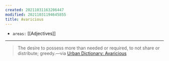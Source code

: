```yaml
---
created: 20211031163206447
modified: 20211031194645855
title: Avaricious
---
```


- `areas:` [[Adjectives]]

---

> The desire to possess more than needed or required, to not share or distribute; greedy.—via [Urban Dictionary: Avaricious](https://www.urbandictionary.com/define.php?term=Avaricious)
